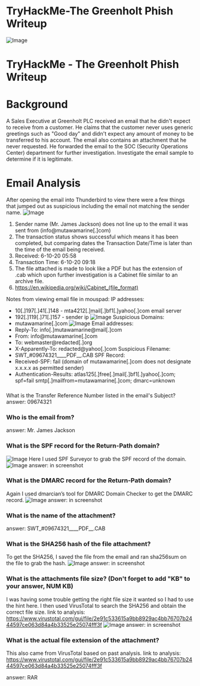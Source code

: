 # TryHackMe-The Greenholt Phish Writeup

![Image](https://prod-files-secure.s3.us-west-2.amazonaws.com/0cfa02cd-92e7-492f-8163-1d853193c777/1288911e-c7f9-4f39-bfc4-7a376e6a3034/Untitled.png?X-Amz-Algorithm=AWS4-HMAC-SHA256&X-Amz-Content-Sha256=UNSIGNED-PAYLOAD&X-Amz-Credential=ASIAZI2LB466VWZU25SE%2F20250410%2Fus-west-2%2Fs3%2Faws4_request&X-Amz-Date=20250410T184022Z&X-Amz-Expires=3600&X-Amz-Security-Token=IQoJb3JpZ2luX2VjEDMaCXVzLXdlc3QtMiJHMEUCIGkYY5nVLYkd0ED6Wo8B4aEDyRDUHAjfg4pExIQ337R3AiEAox318vaZXKLy3kiP8qaQJzV2ZqPBaWUXWrjVAKy322MqiAQIrP%2F%2F%2F%2F%2F%2F%2F%2F%2F%2FARAAGgw2Mzc0MjMxODM4MDUiDHBzfLMFacPquwrxOSrcAx6ValEqEoHXOJPJ27gBveeVGa%2BGUyK18Mbl3EQmIwgdFpt5jHiebfgHJJwlcvRtZNMa9Hxm2prlhheNHmVCuuJLiV%2BxWt%2F4gaeQctlrAmVoXjDXV%2Funa%2BXUyPP7mQ6kjvG61oZNCuSIzXlXEMK969rR7akcLXQl3LVm5O8jSKWt5QNVGYn17xwL1zlisTwx1hHBpn15oet4vbb3RfMvltPAvp9R3kg8CkBBzGwAYG5c0CcqqZv%2Byjcwp8OHQ9n%2FKQWjEmMnIWNjC1S%2FxNDs16i%2B29I1jlgmggNW6f0XasNRujZPHnf61h4btWuT5NLwz3BKOsLKsblccVUeh%2FfB4%2FL6dOzlPAn434glKV1eS4Wl6xIiGxc6l3cBm1bVzad4%2F1b1QH6iq2U7h%2B8F7VUEJ7IfMbp%2BcgvT3JhT5Ud%2FK1LGSOdo8mlJ3VkiRDHHHwN2tuykzTrr0yCaP%2BUABIYr1BOwXHNAvAprUgWKcZfIYhySlycQNJumGdIN0R9DTX6aXnAshan0nna6fNqO95YJINrGb111ePemwkBVkI%2BmvMlc%2B7mfjsFFHBknCEPx8eQgrcRUTVc89mXZcO6u88vieK0CORxYSfrjQZOJhApUh%2F%2B1KRqZq%2FllbkLfzD8XMIGg4L8GOqUBRSGuTaJ7EHPgFIJBw8Y0gAJ6Ey52huIB4AqEWUgpx0gSBdh2BYNL9jN6HA28a0exifjmQt4j9%2BjuAdfjgA6UOviEy2GbkeQHmU5Zh3cjKsgyjTJxbbdcnAqHeAbhjSySFOLqAeO1jMfwBFUcFhqSDQkpQ66D8fjtF3NzsYqH3J9HVe1Ln5yxf%2BqCcJW5wjDE9qRtFVx3yWagUhT7hA7NM2aKwOVp&X-Amz-Signature=0b45561cf08631e70d82575a7b9e7413f8bf8ab36264030c1899ace6402c622e&X-Amz-SignedHeaders=host&x-id=GetObject)
# TryHackMe - The Greenholt Phish Writeup
# Background
A Sales Executive at Greenholt PLC received an email that he didn't expect to receive from a customer. He claims that the customer never uses generic greetings such as "Good day" and didn't expect any amount of money to be transferred to his account. The email also contains an attachment that he never requested. He forwarded the email to the SOC (Security Operations Center) department for further investigation.
Investigate the email sample to determine if it is legitimate.


# Email Analysis
After opening the email into Thunderbird to view there were a few things that jumped out as suspicious including the email not matching the sender name.
![Image](https://prod-files-secure.s3.us-west-2.amazonaws.com/0cfa02cd-92e7-492f-8163-1d853193c777/1e6a12bc-0dbf-435e-96cb-ae0330d61fe8/Untitled.png?X-Amz-Algorithm=AWS4-HMAC-SHA256&X-Amz-Content-Sha256=UNSIGNED-PAYLOAD&X-Amz-Credential=ASIAZI2LB466VWZU25SE%2F20250410%2Fus-west-2%2Fs3%2Faws4_request&X-Amz-Date=20250410T184022Z&X-Amz-Expires=3600&X-Amz-Security-Token=IQoJb3JpZ2luX2VjEDMaCXVzLXdlc3QtMiJHMEUCIGkYY5nVLYkd0ED6Wo8B4aEDyRDUHAjfg4pExIQ337R3AiEAox318vaZXKLy3kiP8qaQJzV2ZqPBaWUXWrjVAKy322MqiAQIrP%2F%2F%2F%2F%2F%2F%2F%2F%2F%2FARAAGgw2Mzc0MjMxODM4MDUiDHBzfLMFacPquwrxOSrcAx6ValEqEoHXOJPJ27gBveeVGa%2BGUyK18Mbl3EQmIwgdFpt5jHiebfgHJJwlcvRtZNMa9Hxm2prlhheNHmVCuuJLiV%2BxWt%2F4gaeQctlrAmVoXjDXV%2Funa%2BXUyPP7mQ6kjvG61oZNCuSIzXlXEMK969rR7akcLXQl3LVm5O8jSKWt5QNVGYn17xwL1zlisTwx1hHBpn15oet4vbb3RfMvltPAvp9R3kg8CkBBzGwAYG5c0CcqqZv%2Byjcwp8OHQ9n%2FKQWjEmMnIWNjC1S%2FxNDs16i%2B29I1jlgmggNW6f0XasNRujZPHnf61h4btWuT5NLwz3BKOsLKsblccVUeh%2FfB4%2FL6dOzlPAn434glKV1eS4Wl6xIiGxc6l3cBm1bVzad4%2F1b1QH6iq2U7h%2B8F7VUEJ7IfMbp%2BcgvT3JhT5Ud%2FK1LGSOdo8mlJ3VkiRDHHHwN2tuykzTrr0yCaP%2BUABIYr1BOwXHNAvAprUgWKcZfIYhySlycQNJumGdIN0R9DTX6aXnAshan0nna6fNqO95YJINrGb111ePemwkBVkI%2BmvMlc%2B7mfjsFFHBknCEPx8eQgrcRUTVc89mXZcO6u88vieK0CORxYSfrjQZOJhApUh%2F%2B1KRqZq%2FllbkLfzD8XMIGg4L8GOqUBRSGuTaJ7EHPgFIJBw8Y0gAJ6Ey52huIB4AqEWUgpx0gSBdh2BYNL9jN6HA28a0exifjmQt4j9%2BjuAdfjgA6UOviEy2GbkeQHmU5Zh3cjKsgyjTJxbbdcnAqHeAbhjSySFOLqAeO1jMfwBFUcFhqSDQkpQ66D8fjtF3NzsYqH3J9HVe1Ln5yxf%2BqCcJW5wjDE9qRtFVx3yWagUhT7hA7NM2aKwOVp&X-Amz-Signature=e0e354b44e8472623faa267bc7465e5e76acca95eed37172c43f6b4b79e07905&X-Amz-SignedHeaders=host&x-id=GetObject)
1. Sender name (Mr. James Jackson) does not line up to the email it was sent from (info@mutawamarine[.]com)
1. The transaction status shows successful which means it has been completed, but comparing dates the Transaction Date/Time is later than the time of the email being received.
  1. Received: 6-10-20 05:58
  1. Transaction Time: 6-10-20 09:18
1. The file attached is made to look like a PDF but has the extension of .cab which upon further investigation is a Cabinet file similar to an archive file.
  1. https://en.wikipedia.org/wiki/Cabinet_(file_format)

Notes from viewing email file in mouspad:
IP addresses:
  - 10[.]197[.]41[.]148 - mta4212[.]mail[.]bf1[.]yahoo[.]com email server
  - 192[.]119[.]71[.]157 - sender ip
  ![Image](https://prod-files-secure.s3.us-west-2.amazonaws.com/0cfa02cd-92e7-492f-8163-1d853193c777/e0726197-1d6b-4cff-9f06-f657e79f38ab/Untitled.png?X-Amz-Algorithm=AWS4-HMAC-SHA256&X-Amz-Content-Sha256=UNSIGNED-PAYLOAD&X-Amz-Credential=ASIAZI2LB4665Y5OVD4K%2F20250410%2Fus-west-2%2Fs3%2Faws4_request&X-Amz-Date=20250410T184023Z&X-Amz-Expires=3600&X-Amz-Security-Token=IQoJb3JpZ2luX2VjEDMaCXVzLXdlc3QtMiJHMEUCIQDNQyJKY0csOMG4gVkmal9u%2F4eVY4pc4vyvRP1luNrTqwIgBBGBT%2FJ07K%2FsqSnKyHPTKRBKuVjcufMmCKuVgCPD%2B5kqiAQIrP%2F%2F%2F%2F%2F%2F%2F%2F%2F%2FARAAGgw2Mzc0MjMxODM4MDUiDCVsKL9V6Iiy87axrircA1kqx0ajD79eV3AKCOSxW8SQLzlwQ9mRFch1%2BG%2FGbujJRtnJuV4N2HbAWI4DYY1Q2FEpgOdccM5lCdu7UAQRyJpwxV4wdmVgbzRG7roVXSeBrldLBxWSEiu598aKFPZIYSbhJ3qFed0k8aipA4QglaC9d1W6CAdl0zJEvRBthGkNStr3eqF2t%2FxGeoCKMveVZNlZObS%2BZ63Tqv2DfHke0%2FbqPq7LwSAA8wG4RwJzJGnCCVBZLKRiJHkPXeFn97UK0Tvm6PAxtdUCXifCM2P9tEb0nVngBTW%2B2Lsb4ua%2BOlH3KyzDOxJXWqwIa1hG1jJB483ZzH3DOt05dzSR2TL%2FRbmcU%2Fste3tu0JSZ%2F9fBSI6Yu1OWyp%2BpcasHk8xGqs8PVChT1BC5hfHfwcOpjzQVDMxTs7SJzu0QP1Uf0OtsIU30ikctkCuI4q70Fz89qyFljOqNRWg12uk0Jl0jcYr09J%2BkMr64OGPS5dHJk%2BRXjaR1tJw2jUM%2Bx4F3SNVszwyAyz6xb%2BrNwe42w3KZfhmbxszqwd7TKx7ApB2%2BD8tyiXgLgAjde%2BYySbwpfZVBWzGEqab45oMjmzJTQtgdNgoaq5O2PauIbkoK%2BAhzy%2F%2BZLRjQz16Oe6mOWqXRt1yMMK%2Bf4L8GOqUBBzI1x8ObEomRap%2B0jcq8KODayu39UAc4kfG7ZRpy7a0HWa6hsIqjrC6BNI54sAgkLt0rce%2FjubKzoGX60es%2FzfLpAqxrioeUhtqTxzAKUDaEerKcmNwK%2F19x2iInIgB8vTWinYMCud37QLJCrkLCJ7Q%2ByFCvqQfRCep%2BdlTtLpHHzS1SUbskRhHM6mN2TaG2f7BvJjcsqm9wl1dMVxrcIGpy0sQa&X-Amz-Signature=dc73c3b3c7c00f936d2dda099eac93ea1028ad15c5afbca4b5782547d5f80c4d&X-Amz-SignedHeaders=host&x-id=GetObject)
Suspicious Domains:
  - mutawamarine[.]com
  ![Image](https://prod-files-secure.s3.us-west-2.amazonaws.com/0cfa02cd-92e7-492f-8163-1d853193c777/06a9ad0b-1401-47cc-9d07-b411474fd845/Untitled.png?X-Amz-Algorithm=AWS4-HMAC-SHA256&X-Amz-Content-Sha256=UNSIGNED-PAYLOAD&X-Amz-Credential=ASIAZI2LB466WZNDA7BR%2F20250410%2Fus-west-2%2Fs3%2Faws4_request&X-Amz-Date=20250410T184023Z&X-Amz-Expires=3600&X-Amz-Security-Token=IQoJb3JpZ2luX2VjEDMaCXVzLXdlc3QtMiJIMEYCIQDOFr9hFJEGvpQV8SkvlmaX3ywLM6Mp%2Fa9gzmEHAQRkiAIhAIB4pGAGsm40PIWZM3xVH5zlUglp2uGwb3HwB5f71YY0KogECKz%2F%2F%2F%2F%2F%2F%2F%2F%2F%2FwEQABoMNjM3NDIzMTgzODA1IgxKjWocMq8Zxl5IsZ4q3AMyv9eynCExJS02D%2BmPVTWFrsjWqcsM31h2PSQ59GyO4A%2BDfM8UDvdpx5dBZquMNgGitipXRaXPUk5RAIXVO7zg6UcL4bKdb%2F%2F8eiKVLomxIrhLYv5YgFzp4sjIZB7Opa%2FnJ%2FgPRktH4TVrnqngljXNK4LtlltMq%2F%2BQY%2FrC4CcPtHyLl%2BrDcpEBokZAKj6t5KRB%2Fb%2BfH1sX6Y0A6fhhoACnzPXyhvoQ766raYrJtXguDQus0lCeaOenIb%2BHwOE6E8o8tOyrL2hAJ3Awhg27BwM3GOXxhPvO%2BiPnCW%2FanGf2z92mD87rc0c6FM80RJCotrKtVD9McifwqnOyeNDMFhGQmI4EGyMKOxJOXzDUYuBYNnd9FX0nYHvI83pDBIrqOvjESVvfgoq%2FzesJytyNrscG91rGius4rUD9XWOYESx3tIy6eoD63rDIWStIPl0R2XHyKT6aHFCc5mjyLdRaoW5xo0ZK5CUZ6p%2BMilO7ZRCvLxQ4jsLliJu6l5VLBoAUDewN%2F2d3mMbbZrxv61BogA%2BmKooEAGvP4LJjsQjtaLk9VUcbHpDkxShHDZUKhPu2uxsQ7IQtmP9vdBDemOZyk7BzmZXeI2uRFFxBPGTpCvbkQuaVEH8z7kY9HhIMyDC9n%2BC%2FBjqkAb1VeyrK1pva8SgL7SracIq6GCETZXZooQJ2BP7roPkG23KrFgYDeY8ELw9xLz0VFwYqXfmIxjvyj%2FaY5QDqPwAIdgI2nr9Qn7W4LIELlXCG7MeUOuPCCAQTgeol3WJLnzSLdBVjsWe7VfpzyMEabe57Gv1G3mYhB9xwDL3dKCKghgnjvirxcgLXFNj16GTXtXHNL%2B572TzjEcmttlMkySG8UOs8&X-Amz-Signature=65668e1b9016f123a98b58b99e7a5ae283994321495c22e9a62203246985a771&X-Amz-SignedHeaders=host&x-id=GetObject)
Email addresses:
  - Reply-To: info[.]mutawamarine@mail[.]com
  - From: info@mutawamarine[.]com
  - To: webmaster@redacted[.]org
  - X-Apparently-To: redacted@yahoo[.]com
Suspicious Filename:
  - SWT_#09674321____PDF__.CAB
SPF Record:
  - Received-SPF: fail (domain of mutawamarine[.]com does not designate x.x.x.x as permitted sender)
  - Authentication-Results: atlas125[.]free[.]mail[.]bf1[.]yahoo[.]com;
spf=fail smtp[.]mailfrom=mutawamarine[.]com;
dmarc=unknown
### 
What is the Transfer Reference Number listed in the email's Subject?
answer: 09674321

### Who is the email from?
answer: Mr. James Jackson

### What is the SPF record for the Return-Path domain?
![Image](https://prod-files-secure.s3.us-west-2.amazonaws.com/0cfa02cd-92e7-492f-8163-1d853193c777/9ef50961-b7d3-4ed0-910e-97bba3277e5c/Untitled.png?X-Amz-Algorithm=AWS4-HMAC-SHA256&X-Amz-Content-Sha256=UNSIGNED-PAYLOAD&X-Amz-Credential=ASIAZI2LB466VWZU25SE%2F20250410%2Fus-west-2%2Fs3%2Faws4_request&X-Amz-Date=20250410T184022Z&X-Amz-Expires=3600&X-Amz-Security-Token=IQoJb3JpZ2luX2VjEDMaCXVzLXdlc3QtMiJHMEUCIGkYY5nVLYkd0ED6Wo8B4aEDyRDUHAjfg4pExIQ337R3AiEAox318vaZXKLy3kiP8qaQJzV2ZqPBaWUXWrjVAKy322MqiAQIrP%2F%2F%2F%2F%2F%2F%2F%2F%2F%2FARAAGgw2Mzc0MjMxODM4MDUiDHBzfLMFacPquwrxOSrcAx6ValEqEoHXOJPJ27gBveeVGa%2BGUyK18Mbl3EQmIwgdFpt5jHiebfgHJJwlcvRtZNMa9Hxm2prlhheNHmVCuuJLiV%2BxWt%2F4gaeQctlrAmVoXjDXV%2Funa%2BXUyPP7mQ6kjvG61oZNCuSIzXlXEMK969rR7akcLXQl3LVm5O8jSKWt5QNVGYn17xwL1zlisTwx1hHBpn15oet4vbb3RfMvltPAvp9R3kg8CkBBzGwAYG5c0CcqqZv%2Byjcwp8OHQ9n%2FKQWjEmMnIWNjC1S%2FxNDs16i%2B29I1jlgmggNW6f0XasNRujZPHnf61h4btWuT5NLwz3BKOsLKsblccVUeh%2FfB4%2FL6dOzlPAn434glKV1eS4Wl6xIiGxc6l3cBm1bVzad4%2F1b1QH6iq2U7h%2B8F7VUEJ7IfMbp%2BcgvT3JhT5Ud%2FK1LGSOdo8mlJ3VkiRDHHHwN2tuykzTrr0yCaP%2BUABIYr1BOwXHNAvAprUgWKcZfIYhySlycQNJumGdIN0R9DTX6aXnAshan0nna6fNqO95YJINrGb111ePemwkBVkI%2BmvMlc%2B7mfjsFFHBknCEPx8eQgrcRUTVc89mXZcO6u88vieK0CORxYSfrjQZOJhApUh%2F%2B1KRqZq%2FllbkLfzD8XMIGg4L8GOqUBRSGuTaJ7EHPgFIJBw8Y0gAJ6Ey52huIB4AqEWUgpx0gSBdh2BYNL9jN6HA28a0exifjmQt4j9%2BjuAdfjgA6UOviEy2GbkeQHmU5Zh3cjKsgyjTJxbbdcnAqHeAbhjSySFOLqAeO1jMfwBFUcFhqSDQkpQ66D8fjtF3NzsYqH3J9HVe1Ln5yxf%2BqCcJW5wjDE9qRtFVx3yWagUhT7hA7NM2aKwOVp&X-Amz-Signature=c84bd79f1f41ed52ee3bbdcb322a27edbecddc688a69578fcf5ee3e428e8fe53&X-Amz-SignedHeaders=host&x-id=GetObject)
Here I used SPF Surveyor to grab the SPF record of the domain.
![Image](https://prod-files-secure.s3.us-west-2.amazonaws.com/0cfa02cd-92e7-492f-8163-1d853193c777/4592b278-d181-4bda-bb6e-bde740211b01/Untitled.png?X-Amz-Algorithm=AWS4-HMAC-SHA256&X-Amz-Content-Sha256=UNSIGNED-PAYLOAD&X-Amz-Credential=ASIAZI2LB466VWZU25SE%2F20250410%2Fus-west-2%2Fs3%2Faws4_request&X-Amz-Date=20250410T184022Z&X-Amz-Expires=3600&X-Amz-Security-Token=IQoJb3JpZ2luX2VjEDMaCXVzLXdlc3QtMiJHMEUCIGkYY5nVLYkd0ED6Wo8B4aEDyRDUHAjfg4pExIQ337R3AiEAox318vaZXKLy3kiP8qaQJzV2ZqPBaWUXWrjVAKy322MqiAQIrP%2F%2F%2F%2F%2F%2F%2F%2F%2F%2FARAAGgw2Mzc0MjMxODM4MDUiDHBzfLMFacPquwrxOSrcAx6ValEqEoHXOJPJ27gBveeVGa%2BGUyK18Mbl3EQmIwgdFpt5jHiebfgHJJwlcvRtZNMa9Hxm2prlhheNHmVCuuJLiV%2BxWt%2F4gaeQctlrAmVoXjDXV%2Funa%2BXUyPP7mQ6kjvG61oZNCuSIzXlXEMK969rR7akcLXQl3LVm5O8jSKWt5QNVGYn17xwL1zlisTwx1hHBpn15oet4vbb3RfMvltPAvp9R3kg8CkBBzGwAYG5c0CcqqZv%2Byjcwp8OHQ9n%2FKQWjEmMnIWNjC1S%2FxNDs16i%2B29I1jlgmggNW6f0XasNRujZPHnf61h4btWuT5NLwz3BKOsLKsblccVUeh%2FfB4%2FL6dOzlPAn434glKV1eS4Wl6xIiGxc6l3cBm1bVzad4%2F1b1QH6iq2U7h%2B8F7VUEJ7IfMbp%2BcgvT3JhT5Ud%2FK1LGSOdo8mlJ3VkiRDHHHwN2tuykzTrr0yCaP%2BUABIYr1BOwXHNAvAprUgWKcZfIYhySlycQNJumGdIN0R9DTX6aXnAshan0nna6fNqO95YJINrGb111ePemwkBVkI%2BmvMlc%2B7mfjsFFHBknCEPx8eQgrcRUTVc89mXZcO6u88vieK0CORxYSfrjQZOJhApUh%2F%2B1KRqZq%2FllbkLfzD8XMIGg4L8GOqUBRSGuTaJ7EHPgFIJBw8Y0gAJ6Ey52huIB4AqEWUgpx0gSBdh2BYNL9jN6HA28a0exifjmQt4j9%2BjuAdfjgA6UOviEy2GbkeQHmU5Zh3cjKsgyjTJxbbdcnAqHeAbhjSySFOLqAeO1jMfwBFUcFhqSDQkpQ66D8fjtF3NzsYqH3J9HVe1Ln5yxf%2BqCcJW5wjDE9qRtFVx3yWagUhT7hA7NM2aKwOVp&X-Amz-Signature=5cec69d00bba27c9ea93784a250122aa30f38f62cd6bcdbc1e7f5387e111f7fc&X-Amz-SignedHeaders=host&x-id=GetObject)
answer: in screenshot

### What is the DMARC record for the Return-Path domain?
Again I used dmarcian’s tool for DMARC Domain Checker to get the DMARC record.
![Image](https://prod-files-secure.s3.us-west-2.amazonaws.com/0cfa02cd-92e7-492f-8163-1d853193c777/7f2ac95b-6f2e-4913-a3da-d8a05f925494/Untitled.png?X-Amz-Algorithm=AWS4-HMAC-SHA256&X-Amz-Content-Sha256=UNSIGNED-PAYLOAD&X-Amz-Credential=ASIAZI2LB466VWZU25SE%2F20250410%2Fus-west-2%2Fs3%2Faws4_request&X-Amz-Date=20250410T184022Z&X-Amz-Expires=3600&X-Amz-Security-Token=IQoJb3JpZ2luX2VjEDMaCXVzLXdlc3QtMiJHMEUCIGkYY5nVLYkd0ED6Wo8B4aEDyRDUHAjfg4pExIQ337R3AiEAox318vaZXKLy3kiP8qaQJzV2ZqPBaWUXWrjVAKy322MqiAQIrP%2F%2F%2F%2F%2F%2F%2F%2F%2F%2FARAAGgw2Mzc0MjMxODM4MDUiDHBzfLMFacPquwrxOSrcAx6ValEqEoHXOJPJ27gBveeVGa%2BGUyK18Mbl3EQmIwgdFpt5jHiebfgHJJwlcvRtZNMa9Hxm2prlhheNHmVCuuJLiV%2BxWt%2F4gaeQctlrAmVoXjDXV%2Funa%2BXUyPP7mQ6kjvG61oZNCuSIzXlXEMK969rR7akcLXQl3LVm5O8jSKWt5QNVGYn17xwL1zlisTwx1hHBpn15oet4vbb3RfMvltPAvp9R3kg8CkBBzGwAYG5c0CcqqZv%2Byjcwp8OHQ9n%2FKQWjEmMnIWNjC1S%2FxNDs16i%2B29I1jlgmggNW6f0XasNRujZPHnf61h4btWuT5NLwz3BKOsLKsblccVUeh%2FfB4%2FL6dOzlPAn434glKV1eS4Wl6xIiGxc6l3cBm1bVzad4%2F1b1QH6iq2U7h%2B8F7VUEJ7IfMbp%2BcgvT3JhT5Ud%2FK1LGSOdo8mlJ3VkiRDHHHwN2tuykzTrr0yCaP%2BUABIYr1BOwXHNAvAprUgWKcZfIYhySlycQNJumGdIN0R9DTX6aXnAshan0nna6fNqO95YJINrGb111ePemwkBVkI%2BmvMlc%2B7mfjsFFHBknCEPx8eQgrcRUTVc89mXZcO6u88vieK0CORxYSfrjQZOJhApUh%2F%2B1KRqZq%2FllbkLfzD8XMIGg4L8GOqUBRSGuTaJ7EHPgFIJBw8Y0gAJ6Ey52huIB4AqEWUgpx0gSBdh2BYNL9jN6HA28a0exifjmQt4j9%2BjuAdfjgA6UOviEy2GbkeQHmU5Zh3cjKsgyjTJxbbdcnAqHeAbhjSySFOLqAeO1jMfwBFUcFhqSDQkpQ66D8fjtF3NzsYqH3J9HVe1Ln5yxf%2BqCcJW5wjDE9qRtFVx3yWagUhT7hA7NM2aKwOVp&X-Amz-Signature=113d87ec679253aed6d4cc332a2e078c8d324285d8290d36a2d8e8ea8c086313&X-Amz-SignedHeaders=host&x-id=GetObject)
answer: in screenshot

### What is the name of the attachment?
answer: SWT_#09674321____PDF__.CAB

### What is the SHA256 hash of the file attachment?
To get the SHA256, I saved the file from the email and ran sha256sum on the file to grab the hash.
![Image](https://prod-files-secure.s3.us-west-2.amazonaws.com/0cfa02cd-92e7-492f-8163-1d853193c777/5f11357e-486f-4610-bff8-59ec66d09070/Untitled.png?X-Amz-Algorithm=AWS4-HMAC-SHA256&X-Amz-Content-Sha256=UNSIGNED-PAYLOAD&X-Amz-Credential=ASIAZI2LB466VWZU25SE%2F20250410%2Fus-west-2%2Fs3%2Faws4_request&X-Amz-Date=20250410T184022Z&X-Amz-Expires=3600&X-Amz-Security-Token=IQoJb3JpZ2luX2VjEDMaCXVzLXdlc3QtMiJHMEUCIGkYY5nVLYkd0ED6Wo8B4aEDyRDUHAjfg4pExIQ337R3AiEAox318vaZXKLy3kiP8qaQJzV2ZqPBaWUXWrjVAKy322MqiAQIrP%2F%2F%2F%2F%2F%2F%2F%2F%2F%2FARAAGgw2Mzc0MjMxODM4MDUiDHBzfLMFacPquwrxOSrcAx6ValEqEoHXOJPJ27gBveeVGa%2BGUyK18Mbl3EQmIwgdFpt5jHiebfgHJJwlcvRtZNMa9Hxm2prlhheNHmVCuuJLiV%2BxWt%2F4gaeQctlrAmVoXjDXV%2Funa%2BXUyPP7mQ6kjvG61oZNCuSIzXlXEMK969rR7akcLXQl3LVm5O8jSKWt5QNVGYn17xwL1zlisTwx1hHBpn15oet4vbb3RfMvltPAvp9R3kg8CkBBzGwAYG5c0CcqqZv%2Byjcwp8OHQ9n%2FKQWjEmMnIWNjC1S%2FxNDs16i%2B29I1jlgmggNW6f0XasNRujZPHnf61h4btWuT5NLwz3BKOsLKsblccVUeh%2FfB4%2FL6dOzlPAn434glKV1eS4Wl6xIiGxc6l3cBm1bVzad4%2F1b1QH6iq2U7h%2B8F7VUEJ7IfMbp%2BcgvT3JhT5Ud%2FK1LGSOdo8mlJ3VkiRDHHHwN2tuykzTrr0yCaP%2BUABIYr1BOwXHNAvAprUgWKcZfIYhySlycQNJumGdIN0R9DTX6aXnAshan0nna6fNqO95YJINrGb111ePemwkBVkI%2BmvMlc%2B7mfjsFFHBknCEPx8eQgrcRUTVc89mXZcO6u88vieK0CORxYSfrjQZOJhApUh%2F%2B1KRqZq%2FllbkLfzD8XMIGg4L8GOqUBRSGuTaJ7EHPgFIJBw8Y0gAJ6Ey52huIB4AqEWUgpx0gSBdh2BYNL9jN6HA28a0exifjmQt4j9%2BjuAdfjgA6UOviEy2GbkeQHmU5Zh3cjKsgyjTJxbbdcnAqHeAbhjSySFOLqAeO1jMfwBFUcFhqSDQkpQ66D8fjtF3NzsYqH3J9HVe1Ln5yxf%2BqCcJW5wjDE9qRtFVx3yWagUhT7hA7NM2aKwOVp&X-Amz-Signature=f1e0efede468a5635ece885f67a06cbdf014d19437d159a514dbf6a26a78331c&X-Amz-SignedHeaders=host&x-id=GetObject)
answer: in screenshot

### What is the attachments file size? (Don't forget to add "KB" to your answer, NUM KB)
I was having some trouble getting the right file size it wanted so I had to use the hint here. I then used VirusTotal to search the SHA256 and obtain the correct file size.
link to analysis: https://www.virustotal.com/gui/file/2e91c533615a9bb8929ac4bb76707b2444597ce063d84a4b33525e25074fff3f
![Image](https://prod-files-secure.s3.us-west-2.amazonaws.com/0cfa02cd-92e7-492f-8163-1d853193c777/991a9219-34bb-4781-bddd-be363a7b61d2/Untitled.png?X-Amz-Algorithm=AWS4-HMAC-SHA256&X-Amz-Content-Sha256=UNSIGNED-PAYLOAD&X-Amz-Credential=ASIAZI2LB466VWZU25SE%2F20250410%2Fus-west-2%2Fs3%2Faws4_request&X-Amz-Date=20250410T184022Z&X-Amz-Expires=3600&X-Amz-Security-Token=IQoJb3JpZ2luX2VjEDMaCXVzLXdlc3QtMiJHMEUCIGkYY5nVLYkd0ED6Wo8B4aEDyRDUHAjfg4pExIQ337R3AiEAox318vaZXKLy3kiP8qaQJzV2ZqPBaWUXWrjVAKy322MqiAQIrP%2F%2F%2F%2F%2F%2F%2F%2F%2F%2FARAAGgw2Mzc0MjMxODM4MDUiDHBzfLMFacPquwrxOSrcAx6ValEqEoHXOJPJ27gBveeVGa%2BGUyK18Mbl3EQmIwgdFpt5jHiebfgHJJwlcvRtZNMa9Hxm2prlhheNHmVCuuJLiV%2BxWt%2F4gaeQctlrAmVoXjDXV%2Funa%2BXUyPP7mQ6kjvG61oZNCuSIzXlXEMK969rR7akcLXQl3LVm5O8jSKWt5QNVGYn17xwL1zlisTwx1hHBpn15oet4vbb3RfMvltPAvp9R3kg8CkBBzGwAYG5c0CcqqZv%2Byjcwp8OHQ9n%2FKQWjEmMnIWNjC1S%2FxNDs16i%2B29I1jlgmggNW6f0XasNRujZPHnf61h4btWuT5NLwz3BKOsLKsblccVUeh%2FfB4%2FL6dOzlPAn434glKV1eS4Wl6xIiGxc6l3cBm1bVzad4%2F1b1QH6iq2U7h%2B8F7VUEJ7IfMbp%2BcgvT3JhT5Ud%2FK1LGSOdo8mlJ3VkiRDHHHwN2tuykzTrr0yCaP%2BUABIYr1BOwXHNAvAprUgWKcZfIYhySlycQNJumGdIN0R9DTX6aXnAshan0nna6fNqO95YJINrGb111ePemwkBVkI%2BmvMlc%2B7mfjsFFHBknCEPx8eQgrcRUTVc89mXZcO6u88vieK0CORxYSfrjQZOJhApUh%2F%2B1KRqZq%2FllbkLfzD8XMIGg4L8GOqUBRSGuTaJ7EHPgFIJBw8Y0gAJ6Ey52huIB4AqEWUgpx0gSBdh2BYNL9jN6HA28a0exifjmQt4j9%2BjuAdfjgA6UOviEy2GbkeQHmU5Zh3cjKsgyjTJxbbdcnAqHeAbhjSySFOLqAeO1jMfwBFUcFhqSDQkpQ66D8fjtF3NzsYqH3J9HVe1Ln5yxf%2BqCcJW5wjDE9qRtFVx3yWagUhT7hA7NM2aKwOVp&X-Amz-Signature=fd0024f892bfccb4d2527694f35c3b789672a080b2ca55aef22b0aef66f4fe84&X-Amz-SignedHeaders=host&x-id=GetObject)
answer: in screenshot


### What is the actual file extension of the attachment?
This also came from VirusTotal based on past analysis.
link to analysis: https://www.virustotal.com/gui/file/2e91c533615a9bb8929ac4bb76707b2444597ce063d84a4b33525e25074fff3f

answer: RAR

